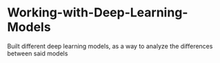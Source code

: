# Working-with-Deep-Learning-Models
Built different deep learning models, as a way to analyze the differences between said models
